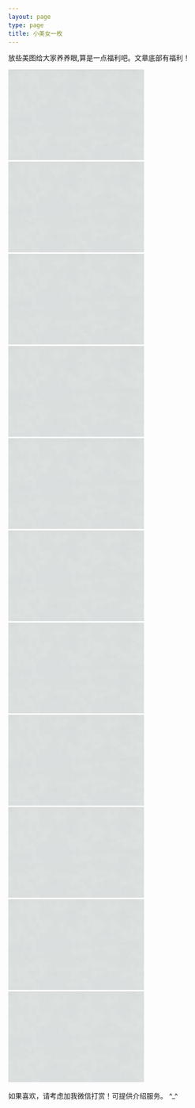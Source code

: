```yaml
---
layout: page
type: page
title: 小美女一枚
---
```

<script src="https://cdn.jsdelivr.net/npm/vanilla-lazyload@12.0.0/dist/lazyload.min.js"></script>

放些美图给大家养养眼,算是一点福利吧。文章底部有福利！

<img src="/assets/img/grey_background.jpeg" src="/assets/img/xiaomeimei/1.1.jpeg" data-src="/assets/img/xiaomeimei/1.jpeg">
<img src="/assets/img/grey_background.jpeg" src="/assets/img/xiaomeimei/2.1.jpeg" data-src="/assets/img/xiaomeimei/2.jpeg">
<img src="/assets/img/grey_background.jpeg" src="/assets/img/xiaomeimei/3.1.jpeg" data-src="/assets/img/xiaomeimei/3.jpeg">
<img src="/assets/img/grey_background.jpeg" src="/assets/img/xiaomeimei/4.1.jpeg" data-src="/assets/img/xiaomeimei/4.jpeg">
<img src="/assets/img/grey_background.jpeg" src="/assets/img/xiaomeimei/5.1.jpeg" data-src="/assets/img/xiaomeimei/5.jpeg">
<img src="/assets/img/grey_background.jpeg" src="/assets/img/xiaomeimei/6.1.jpeg" data-src="/assets/img/xiaomeimei/6.jpeg">
<img src="/assets/img/grey_background.jpeg" src="/assets/img/xiaomeimei/7.1.jpeg" data-src="/assets/img/xiaomeimei/7.jpeg">
<img src="/assets/img/grey_background.jpeg" src="/assets/img/xiaomeimei/8.1.jpeg" data-src="/assets/img/xiaomeimei/8.jpeg">
<img src="/assets/img/grey_background.jpeg" src="/assets/img/xiaomeimei/9.1.jpeg" data-src="/assets/img/xiaomeimei/9.jpeg">
<img src="/assets/img/grey_background.jpeg" src="/assets/img/xiaomeimei/10.1.jpeg" data-src="/assets/img/xiaomeimei/10.jpeg">
<img src="/assets/img/grey_background.jpeg" src="/assets/img/xiaomeimei/11.1.jpeg" data-src="/assets/img/xiaomeimei/11.jpeg">


如果喜欢，请考虑加我微信打赏！可提供介绍服务。 ^_^